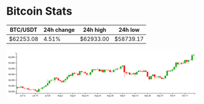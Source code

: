 # Bitcoin Stats

BTC/USDT|24h change|24h high|24h low|
|---|---|---|---|
|$62253.08|4.51%|$62933.00|$58739.17|

<img src="./chart.svg">
